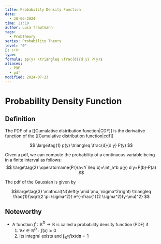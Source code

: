 ```yaml
---
title: Probability Density Function
date:
  - 28-06-2024
time: 11:10
author: Luca Trautmann
tags:
  - ProbTheory
series: Probability Theory
level: "0"
🍙: いや
type: 
formula: $p(y) \triangleq \frac{d}{d y} P(y)$
aliases:
  - PDF
  - pdf
modified: 2024-07-23
---
```

# Probability Density Function
## Definition
The PDF of a [[Cumulative distribution function|CDF]] is the derivative function of the [[Cumulative distribution function|cdf]]. 

$$ \large\tag{1}
p(y) \triangleq \frac{d}{d y} P(y)
$$

Given a pdf, we can compute the probability of a continuous variable being in a finite interval as follows:
$$ \large\tag{2}
\operatorname{Pr}(a<Y \leq b)=\int_a^b p(y) d y=P(b)-P(a)
$$

The pdf of the Gaussian is given by

$$\large\tag{3}
\mathcal{N}\left(y \mid \mu, \sigma^2\right) \triangleq \frac{1}{\sqrt{2 \pi \sigma^2}} e^{-\frac{1}{2 \sigma^2}(y-\mu)^2}
$$

## Noteworthy
- A function $f: \mathbb{R}^D \rightarrow \mathbb{R}$ is called a probability density function (PDF) if
	1. $\forall x \in \mathbb{R}^D: f(x) \geqslant 0$
	2. Its integral exists and $\int_{\mathbb{R}^D} f(\boldsymbol{x}) \mathrm{d} \boldsymbol{x}=1$
